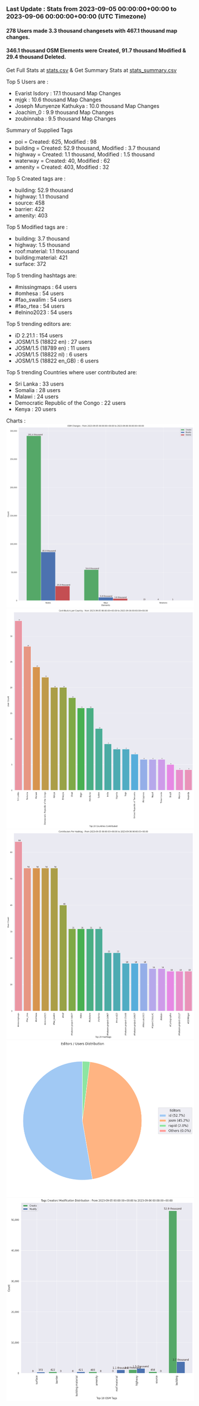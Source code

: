 ### Last Update : Stats from 2023-09-05 00:00:00+00:00 to 2023-09-06 00:00:00+00:00 (UTC Timezone)

#### 278 Users made 3.3 thousand changesets with 467.1 thousand map changes.
#### 346.1 thousand OSM Elements were Created, 91.7 thousand Modified & 29.4 thousand Deleted.
Get Full Stats at [stats.csv](/stats/hotosm/Daily/stats.csv)
 & Get Summary Stats at [stats_summary.csv](/stats/hotosm/Daily/stats_summary.csv)

Top 5 Users are : 
- Evarist Isdory : 17.1 thousand Map Changes
- mjgk : 10.6 thousand Map Changes
- Joseph Munyenze Kathukya : 10.0 thousand Map Changes
- Joachim_0 : 9.9 thousand Map Changes
- zoubinnaba : 9.5 thousand Map Changes

Summary of Supplied Tags
- poi = Created: 625, Modified : 98
- building = Created: 52.9 thousand, Modified : 3.7 thousand
- highway = Created: 1.1 thousand, Modified : 1.5 thousand
- waterway = Created: 40, Modified : 62
- amenity = Created: 403, Modified : 32


Top 5 Created tags are :
- building: 52.9 thousand
- highway: 1.1 thousand
- source: 458
- barrier: 422
- amenity: 403


Top 5 Modified tags are :
- building: 3.7 thousand
- highway: 1.5 thousand
- roof:material: 1.1 thousand
- building:material: 421
- surface: 372


Top 5 trending hashtags are:
- #missingmaps : 64 users
- #omhesa : 54 users
- #fao_swalim : 54 users
- #fao_rtea : 54 users
- #elnino2023 : 54 users


Top 5 trending editors are:
- iD 2.21.1 : 154 users
- JOSM/1.5 (18822 en) : 27 users
- JOSM/1.5 (18789 en) : 11 users
- JOSM/1.5 (18822 nl) : 6 users
- JOSM/1.5 (18822 en_GB) : 6 users


Top 5 trending Countries where user contributed are:
- Sri Lanka : 33 users
- Somalia : 28 users
- Malawi : 24 users
- Democratic Republic of the Congo : 22 users
- Kenya : 20 users


 Charts : 
![Alt text](./stats_osm_changes.png) 
![Alt text](./stats_users_per_country.png) 
![Alt text](./stats_users_per_hashtag.png) 
![Alt text](./stats_editors_pie_chart.png) 
![Alt text](./stats_tags.png) 

